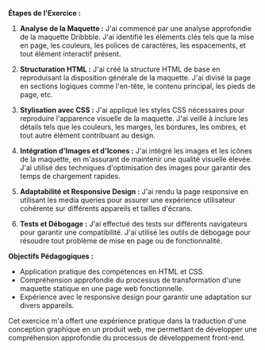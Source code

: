 **Étapes de l'Exercice :**

1. **Analyse de la Maquette :** J'ai commencé par une analyse approfondie de la maquette Dribbble. J'ai identifié les éléments clés tels que la mise en page, les couleurs, les polices de caractères, les espacements, et tout élément interactif présent.

2. **Structuration HTML :** J'ai créé la structure HTML de base en reproduisant la disposition générale de la maquette. J'ai divisé la page en sections logiques comme l'en-tête, le contenu principal, les pieds de page, etc.

3. **Stylisation avec CSS :** J'ai appliqué les styles CSS nécessaires pour reproduire l'apparence visuelle de la maquette. J'ai veillé à inclure les détails tels que les couleurs, les marges, les bordures, les ombres, et tout autre élément contribuant au design.

4. **Intégration d'Images et d'Icones :** J'ai intégré les images et les icônes de la maquette, en m'assurant de maintenir une qualité visuelle élevée. J'ai utilisé des techniques d'optimisation des images pour garantir des temps de chargement rapides.

5. **Adaptabilité et Responsive Design :** J'ai rendu la page responsive en utilisant les media queries pour assurer une expérience utilisateur cohérente sur différents appareils et tailles d'écrans.

6. **Tests et Débogage :** J'ai effectué des tests sur différents navigateurs pour garantir une compatibilité. J'ai utilisé les outils de débogage pour résoudre tout problème de mise en page ou de fonctionnalité.

**Objectifs Pédagogiques :**

- Application pratique des compétences en HTML et CSS.
- Compréhension approfondie du processus de transformation d'une maquette statique en une page web fonctionnelle.
- Expérience avec le responsive design pour garantir une adaptation sur divers appareils.

Cet exercice m'a offert une expérience pratique dans la traduction d'une conception graphique en un produit web, me permettant de développer une compréhension approfondie du processus de développement front-end.
